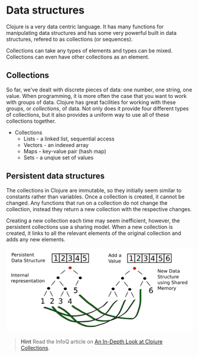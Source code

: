 # Data structures

  Clojure is a very data centric language.  It has many functions for manipulating data structures and has some very powerful built in data structures, refered to as collections (or sequences).
  
  Collections can take any types of elements and types can be mixed.  Collections can even have other collections as an element.

## Collections

So far, we've dealt with discrete pieces of data: one number, one string, one value. When programming, it is more often the case that you want to work with groups of data. Clojure has great facilities for working with these groups, or _collections_, of data. Not only does it provide four different types of collections, but it also provides a uniform way to use all of these collections together.

* Collections
  * Lists - a linked list, sequential access
  * Vectors - an indexed array
  * Maps - key-value pair (hash map)
  * Sets - a unqiue set of values


## Persistent data structures 

  The collections in Clojure are immutable, so they initially seem similar to constants rather than variables.  Once a collection is created, it cannot be changed.  Any functions that run on a collection do not change the collection, instead they return a new collection with the respective changes.
  
  Creating a new collection each time may seem inefficient, however, the persistent collections use a sharing model.  When a new collection is created, it links to all the relevant elements of the original collection and adds any new elements.

![Persistent data structures](../images/clojure-persistent-data-structures-sharing.png)


> **Hint** Read the InfoQ article on [An In-Depth Look at Clojure Collections](http://www.infoq.com/articles/in-depth-look-clojure-collections).
